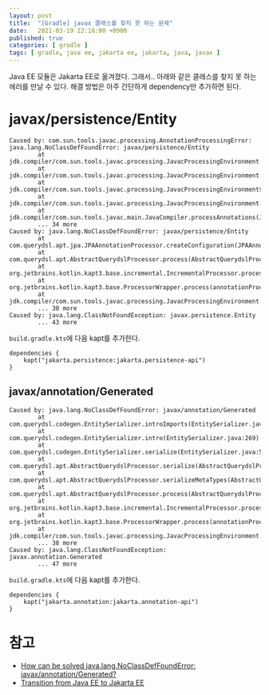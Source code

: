 ```yaml
---
layout: post
title:  "[Gradle] javax 클래스를 찾지 못 하는 문제"
date:   2021-03-19 22:18:00 +0900
published: true
categories: [ gradle ]
tags: [ gradle, java ee, jakarta ee, jakarta, java, javax ]
---
```


Java EE 모듈은 Jakarta EE로 옮겨졌다. 그래서.. 아래와 같은 클래스를 찾지 못 하는 에러를 만날 수 있다. 해결 방법은 아주 간단하게 dependency만 추가하면 된다.


# javax/persistence/Entity

```
Caused by: com.sun.tools.javac.processing.AnnotationProcessingError: java.lang.NoClassDefFoundError: javax/persistence/Entity
        at jdk.compiler/com.sun.tools.javac.processing.JavacProcessingEnvironment.callProcessor(JavacProcessingEnvironment.java:992)
        at jdk.compiler/com.sun.tools.javac.processing.JavacProcessingEnvironment.discoverAndRunProcs(JavacProcessingEnvironment.java:896)
        at jdk.compiler/com.sun.tools.javac.processing.JavacProcessingEnvironment$Round.run(JavacProcessingEnvironment.java:1222)
        at jdk.compiler/com.sun.tools.javac.processing.JavacProcessingEnvironment.doProcessing(JavacProcessingEnvironment.java:1334)
        at jdk.compiler/com.sun.tools.javac.main.JavaCompiler.processAnnotations(JavaCompiler.java:1258)
        ... 34 more
Caused by: java.lang.NoClassDefFoundError: javax/persistence/Entity
        at com.querydsl.apt.jpa.JPAAnnotationProcessor.createConfiguration(JPAAnnotationProcessor.java:37)
        at com.querydsl.apt.AbstractQuerydslProcessor.process(AbstractQuerydslProcessor.java:83)
        at org.jetbrains.kotlin.kapt3.base.incremental.IncrementalProcessor.process(incrementalProcessors.kt:89)
        at org.jetbrains.kotlin.kapt3.base.ProcessorWrapper.process(annotationProcessing.kt:166)
        at jdk.compiler/com.sun.tools.javac.processing.JavacProcessingEnvironment.callProcessor(JavacProcessingEnvironment.java:980)
        ... 38 more
Caused by: java.lang.ClassNotFoundException: javax.persistence.Entity
        ... 43 more
```

`build.gradle.kts`에 다음 kapt를 추가한다.

```
dependencies {
    kapt("jakarta.persistence:jakarta.persistence-api")
}
```


## javax/annotation/Generated

```
Caused by: java.lang.NoClassDefFoundError: javax/annotation/Generated
        at com.querydsl.codegen.EntitySerializer.introImports(EntitySerializer.java:423)
        at com.querydsl.codegen.EntitySerializer.intro(EntitySerializer.java:269)
        at com.querydsl.codegen.EntitySerializer.serialize(EntitySerializer.java:594)
        at com.querydsl.apt.AbstractQuerydslProcessor.serialize(AbstractQuerydslProcessor.java:606)
        at com.querydsl.apt.AbstractQuerydslProcessor.serializeMetaTypes(AbstractQuerydslProcessor.java:526)
        at com.querydsl.apt.AbstractQuerydslProcessor.process(AbstractQuerydslProcessor.java:98)
        at org.jetbrains.kotlin.kapt3.base.incremental.IncrementalProcessor.process(incrementalProcessors.kt:89)
        at org.jetbrains.kotlin.kapt3.base.ProcessorWrapper.process(annotationProcessing.kt:166)
        at jdk.compiler/com.sun.tools.javac.processing.JavacProcessingEnvironment.callProcessor(JavacProcessingEnvironment.java:980)
        ... 38 more
Caused by: java.lang.ClassNotFoundException: javax.annotation.Generated
        ... 47 more
```

`build.gradle.kts`에 다음 kapt를 추가한다.

```
dependencies {
    kapt("jakarta.annotation:jakarta.annotation-api")
}
```


# 참고

- [How can be solved java.lang.NoClassDefFoundError: javax/annotation/Generated?](https://stackoverflow.com/questions/48238014/how-can-be-solved-java-lang-noclassdeffounderror-javax-annotation-generated)
- [Transition from Java EE to Jakarta EE](https://blogs.oracle.com/javamagazine/transition-from-java-ee-to-jakarta-ee)

